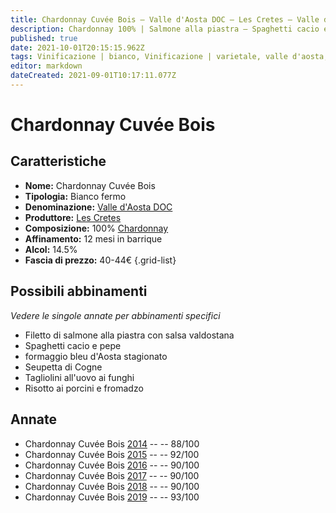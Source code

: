 ```yaml
---
title: Chardonnay Cuvée Bois – Valle d'Aosta DOC – Les Cretes – Valle d'Aosta (IT) – 40-44€ – 3★-5★
description: Chardonnay 100% | Salmone alla piastra – Spaghetti cacio e pepe – Galletto alle erbe – Seupetta di Cogne – Tagliolini ai funghi – Risotto ai porcini
published: true
date: 2021-10-01T20:15:15.962Z
tags: Vinificazione | bianco, Vinificazione | varietale, valle d'aosta, Valutazioni | 5 stelle, Vinificazione | fermo, Filetto di salmone alla piastra, Spaghetti cacio e pepe, Galletto alle erbe, Chardonnay, Seupetta di Cogne, Risotto ai porcini, Tagliolini ai funghi, Prezzi | 40-44€
editor: markdown
dateCreated: 2021-09-01T10:17:11.077Z 
---
```


# Chardonnay Cuvée Bois

## Caratteristiche
- **Nome:** Chardonnay Cuvée Bois
- **Tipologia:** Bianco fermo
- **Denominazione:** [Valle d'Aosta DOC](/denominazioni/Italia/Valle-d-Aosta/DOC/Valle-d-Aosta) 
- **Produttore:** [Les Cretes](/produttori/Italia/Valle-d-Aosta/Les-Cretes) 
- **Composizione:** 100% [Chardonnay](/vitigni/Francia/bacca-bianca/chardonnay) 
- **Affinamento:** 12 mesi in barrique
- **Alcol:** 14.5%
- **Fascia di prezzo:** 40-44€
{.grid-list}


## Possibili abbinamenti
*Vedere le singole annate per abbinamenti specifici*

- Filetto di salmone alla piastra con salsa valdostana
- Spaghetti cacio e pepe
- formaggio bleu d'Aosta stagionato
- Seupetta di Cogne
- Tagliolini all'uovo ai funghi
- Risotto ai porcini e fromadzo

## Annate
- Chardonnay Cuvée Bois [2014](vini/Italia/Valle-d-Aosta/Les-Cretes/Chardonnay-Cuvee-Bois/2014) -- <span class="star-5"></span> -- 88/100
- Chardonnay Cuvée Bois [2015](vini/Italia/Valle-d-Aosta/Les-Cretes/Chardonnay-Cuvee-Bois/2015) -- <span class="star-5"></span> -- 92/100
- Chardonnay Cuvée Bois [2016](vini/Italia/Valle-d-Aosta/Les-Cretes/Chardonnay-Cuvee-Bois/2016) -- <span class="star-4"></span> -- 90/100
- Chardonnay Cuvée Bois [2017](vini/Italia/Valle-d-Aosta/Les-Cretes/Chardonnay-Cuvee-Bois/2017) -- <span class="star-4"></span> -- 90/100
- Chardonnay Cuvée Bois [2018](vini/Italia/Valle-d-Aosta/Les-Cretes/Chardonnay-Cuvee-Bois/2018) -- <span class="star-4"></span> -- 90/100
- Chardonnay Cuvée Bois [2019](vini/Italia/Valle-d-Aosta/Les-Cretes/Chardonnay-Cuvee-Bois/2019) -- <span class="star-5"></span> -- 93/100
